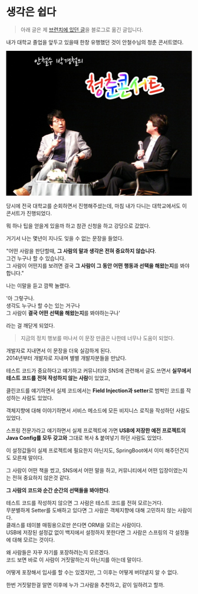 # 생각은 쉽다

> 아래 글은 제 [브런치에 있던 글](https://brunch.co.kr/@jojoldu/38)을 블로그로 옮긴 글입니다.

내가 대학교 졸업을 앞두고 있을때 한창 유행했던 것이 안철수님의 청춘 콘서트였다.

![intro](./images/intro.png)

당시에 전국 대학교를 순회하면서 진행해주셨는데, 마침 내가 다니는 대학교에서도 이 콘서트가 진행되었다.  
  
뭐 하나 팁을 얻을게 있을까 하고 참관 신청을 하고 강당으로 갔었다.  
  
거기서 나는 몇년이 지나도 잊을 수 없는 문장을 들었다.  
  
"어떤 사람을 판단할때, **그 사람의 말과 생각은 전혀 중요하지 않습니다**.  
그건 누구나 할 수 있습니다.  
그 사람이 어떤지를 보려면 결국 **그 사람이 그 동안 어떤 행동과 선택을 해왔는지**를 봐야 합니다."  
  
나는 이말을 듣고 깜짝 놀랬다.  
  
'아 그렇구나.  
생각도 누구나 할 수는 있는 거구나  
그 사람이 **결국 어떤 선택을 해왔는지**를 봐야하는구나'  
  
라는 걸 깨닫게 되었다.  

> 지금의 정치 행보를 떠나서 이 문장 만큼은 나한테 너무나 도움이 되었다.

개발자로 지내면서 이 문장을 더욱 실감하게 된다.  
2014년부터 개발자로 지내며 별별 개발자분들을 만났다.  
  
테스트 코드가 중요하다고 얘기하고 커뮤니티와 SNS에 관련해서 글도 쓰면서 **실무에서 테스트 코드를 전혀 작성하지 않는 사람**이 있었고,  
  
클린코드를 얘기하면서 실제 코드에서는 **Field Injection과 setter**로 범벅인 코드를 작성하는 사람도 있었다.  
  
객체지향에 대해 이야기하면서 서비스 메소드에 모든 비지니스 로직을 작성하던 사람도 있었다.  
  
스프링 전문가라고 얘기하면서 실제 프로젝트에 가면 **USB에 저장한 예전 프로젝트의 Java Config를 모두 갖고와** 그대로 복사 & 붙여넣기 하던 사람도 있었다.  
  
이 설정값들이 실제 프로젝트에 필요한지 아닌지도, SpringBoot에서 이미 해주던건지도 모른채 말이다.  
  
그 사람이 어떤 책을 썼고, SNS에서 어떤 말을 하고, 커뮤니티에서 어떤 입장이였는지는 전혀 중요하지 않은것 같다.  

**그 사람의 코드와 순간 순간의 선택들을 봐야한다**.  
  
테스트 코드를 작성하지 않으면 그 사람은 테스트 코드를 전혀 모르는거다.  
무분별하게 Setter를 도배하고 있다면 그 사람은 객체지향에 대해 고민하지 않는 사람이다.  
 클래스를 테이블 매핑용으로만 쓴다면 ORM을 모르는 사람이다.  
USB에 저장된 설정값 없이 백지에서 설정하지 못한다면 그 사람은 스프링의 각 설정들에 대해 모르는 것이다.  
  
왜 사람들은 자꾸 자기를 포장하려는지 모르겠다.  
코드 보면 바로 이 사람이 거짓말하는지 아닌지를 아는데 말이다.  
  
어떻게 포장해서 입사를 할 수는 있겠지만, 그 이후는 어떻게 버텨낼지 알 수 없다.  
  
한번 거짓말한걸 알면 이후에 누가 그사람을 추천하고, 같이 일하려고 할까.  
  
